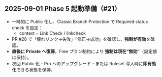 ## 2025-09-01 Phase 5 起動準備（#21）
- 一時的に Public 化し、Classic Branch Protection で Required status check を設定：
  - context = Link Check / linkcheck
- PR #28 で「壊れリンク→失敗」「修正→成功」を確認し、**強制が有効**を確認。
- **直後に Private へ復帰**。Free プラン制約により **強制は現在“無効”**（設定値は保持）。
- 次回 Public 化・Pro へのアップグレード・または Ruleset 導入時に**即有効化**できる状態を保持。